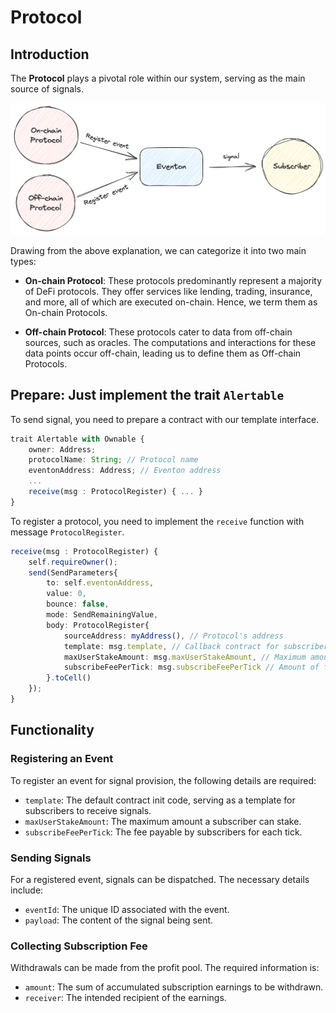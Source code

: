 # Protocol

## Introduction

The **Protocol** plays a pivotal role within our system, serving as the main source of signals.

![Protocol type](./img/image.png)

Drawing from the above explanation, we can categorize it into two main types:

- **On-chain Protocol**: These protocols predominantly represent a majority of DeFi protocols. They offer services like lending, trading, insurance, and more, all of which are executed on-chain. Hence, we term them as On-chain Protocols.

- **Off-chain Protocol**: These protocols cater to data from off-chain sources, such as oracles. The computations and interactions for these data points occur off-chain, leading us to define them as Off-chain Protocols.

## Prepare: Just implement the trait `Alertable`

To send signal, you need to prepare a contract with our template interface.

```typescript
trait Alertable with Ownable {
    owner: Address;
    protocolName: String; // Protocol name
    eventonAddress: Address; // Eventon address
    ...
    receive(msg : ProtocolRegister) { ... }
}
```

To register a protocol, you need to implement the `receive` function with message `ProtocolRegister`.

```typescript
receive(msg : ProtocolRegister) {
    self.requireOwner();
    send(SendParameters{
        to: self.eventonAddress,
        value: 0,
        bounce: false,
        mode: SendRemainingValue,
        body: ProtocolRegister{
            sourceAddress: myAddress(), // Protocol's address
            template: msg.template, // Callback contract for subscribers
            maxUserStakeAmount: msg.maxUserStakeAmount, // Maximum amount of stake that a user can stake for the protocol
            subscribeFeePerTick: msg.subscribeFeePerTick // Amount of fee that a subscriber has to pay for each tick
        }.toCell()
    });
}
```

## Functionality

### Registering an Event

To register an event for signal provision, the following details are required:

- `template`: The default contract init code, serving as a template for subscribers to receive signals.
- `maxUserStakeAmount`: The maximum amount a subscriber can stake.
- `subscribeFeePerTick`: The fee payable by subscribers for each tick.

### Sending Signals

For a registered event, signals can be dispatched. The necessary details include:

- `eventId`: The unique ID associated with the event.
- `payload`: The content of the signal being sent.

### Collecting Subscription Fee

Withdrawals can be made from the profit pool. The required information is:

- `amount`: The sum of accumulated subscription earnings to be withdrawn.
- `receiver`: The intended recipient of the earnings.

```

```
